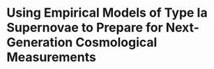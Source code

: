 # Using Empirical Models of Type Ia Supernovae to Prepare for Next-Generation Cosmological Measurements
